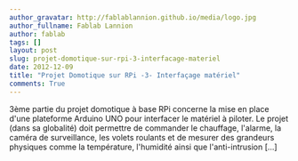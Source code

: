```yaml
---
author_gravatar: http://fablablannion.github.io/media/logo.jpg
author_fullname: Fablab Lannion
author: fablab
tags: []
layout: post
slug: projet-domotique-sur-rpi-3-interfacage-materiel
date: 2012-12-09
title: "Projet Domotique sur RPi -3- Interfaçage matériel"
comments: True
---
```

3ème partie du projet domotique à base RPi concerne la mise en place d'une
plateforme Arduino UNO pour interfacer le matériel à piloter. Le projet (dans
sa globalité) doit permettre de commander le chauffage, l'alarme, la caméra de
surveillance, les volets roulants et de mesurer des grandeurs physiques comme
la température, l'humidité ainsi que l'anti-intrusion […]


